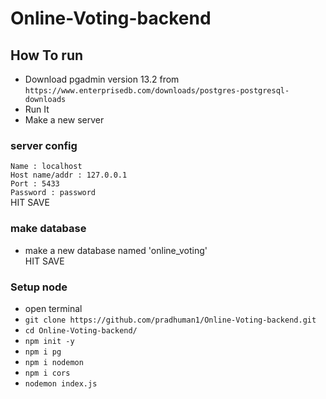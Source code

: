 # Online-Voting-backend

## How To run
* Download pgadmin version 13.2 from `https://www.enterprisedb.com/downloads/postgres-postgresql-downloads`<br>
* Run It
* Make a new server<br>
### server config
`Name : localhost`<br>
`Host name/addr : 127.0.0.1`<br>
`Port : 5433`<br>
`Password : password`<br>
HIT SAVE

### make database

* make a new database named 'online_voting'<br>
HIT SAVE

### Setup node

* open terminal
* `git clone https://github.com/pradhuman1/Online-Voting-backend.git`
* `cd Online-Voting-backend/`
* `npm init -y`
* `npm i pg`
* `npm i nodemon`
* `npm i cors`
* `nodemon index.js`
